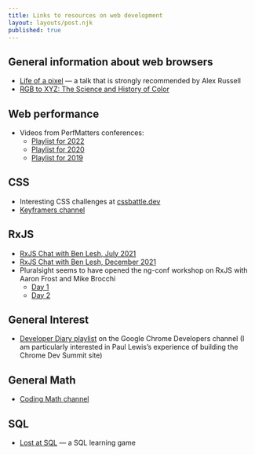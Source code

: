 ```yaml
---
title: Links to resources on web development
layout: layouts/post.njk
published: true
---
```


## General information about web browsers
- [Life of a pixel](https://www.youtube.com/watch?v=K2QHdgAKP-s) — a talk that is strongly recommended by Alex Russell
- [RGB to XYZ: The Science and History of Color](https://www.youtube.com/watch?v=AS1OHMW873s)

## Web performance
- Videos from PerfMatters conferences:
  - [Playlist for 2022](https://www.youtube.com/playlist?list=PLjnstNlepBvN4Cpv_Io-GpvJKdo1Bu-Vz)
  - [Playlist for 2020](https://www.youtube.com/playlist?list=PLSmH2HL6l9pwQmSgpKFtWiISOXua3zq8I)
  - [Playlist for 2019](https://www.youtube.com/playlist?list=PLSmH2HL6l9pw47J-xWZSIH7HpEgqlGiXD)

## CSS
- Interesting CSS challenges at [cssbattle.dev](https://cssbattle.dev/)
- [Keyframers channel](https://www.youtube.com/@keyframers)

## RxJS
- [RxJS Chat with Ben Lesh, July 2021](https://youtu.be/eCikPOuiZkA)
- [RxJS Chat with Ben Lesh, December 2021](https://www.youtube.com/watch?v=IX86lE-skeQ)
- Pluralsight seems to have opened the ng-conf workshop on RxJS with Aaron Frost and Mike Brocchi
  - [Day 1](https://app.pluralsight.com/course-player?clipId=606bd763-e4dc-4207-83d7-9511a29b2af0)
  - [Day 2](https://app.pluralsight.com/course-player?clipId=827c3c84-bf17-4b0d-800c-4ac2569eb172)

## General Interest
- [Developer Diary playlist](https://www.youtube.com/playlist?list=PLNYkxOF6rcIBykcJ7bvTpqU7vt-oey72J) on the Google Chrome Developers channel (I am particularly interested in Paul Lewis’s experience of building the Chrome Dev Summit site)

## General Math
- [Coding Math channel](https://www.youtube.com/@codingmath/videos)

## SQL
- [Lost at SQL](https://lost-at-sql.therobinlord.com/) — a SQL learning game